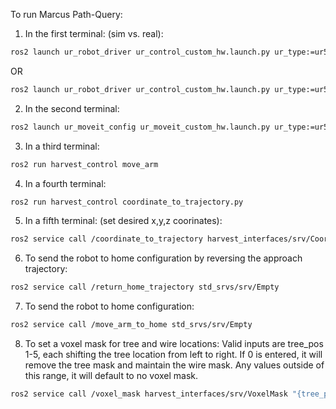 To run Marcus Path-Query:

1. In the first terminal: (sim vs. real):

```bash
ros2 launch ur_robot_driver ur_control_custom_hw.launch.py ur_type:=ur5e robot_ip:=yyy.yyy.yyy.yyy use_fake_hardware:=true launch_rviz:=true
```

OR

```bash
ros2 launch ur_robot_driver ur_control_custom_hw.launch.py ur_type:=ur5e robot_ip:=169.254.174.50 launch_rviz:=true
```

2. In the second terminal:
```bash
ros2 launch ur_moveit_config ur_moveit_custom_hw.launch.py ur_type:=ur5e launch_rviz:=true
```

3. In a third terminal:
```bash
ros2 run harvest_control move_arm
```

4. In a fourth terminal:
```bash
ros2 run harvest_control coordinate_to_trajectory.py
```

5. In a fifth terminal: (set desired x,y,z coorinates):
```bash
ros2 service call /coordinate_to_trajectory harvest_interfaces/srv/CoordinateToTrajectory "{coordinate: {x: 0.2, y: 0.5, z: 0.8}}"
```

6. To send the robot to home configuration by reversing the approach trajectory:
```bash
ros2 service call /return_home_trajectory std_srvs/srv/Empty 
```

7. To send the robot to home configuration:
```bash
ros2 service call /move_arm_to_home std_srvs/srv/Empty 
```

8. To set a voxel mask for tree and wire locations: Valid inputs are tree_pos 1-5, each shifting the tree location from left to right. If 0 is entered, it will remove the tree mask and maintain the wire mask. Any values outside of this range, it will default to no voxel mask.
```bash
ros2 service call /voxel_mask harvest_interfaces/srv/VoxelMask "{tree_pos: 1}"
```

